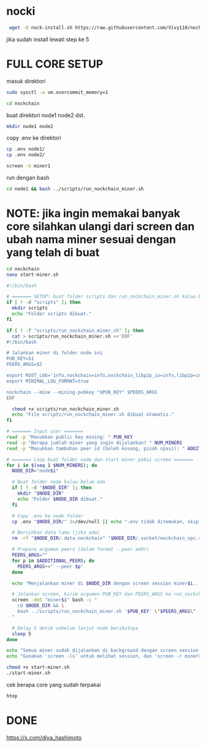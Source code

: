 # nocki

```bash
 wget -O nock-install.sh https://raw.githubusercontent.com/Vivy110/nocki/refs/heads/main/nock-install.sh && sed -i 's/\r$//' nock-install.sh && chmod +x nock-install.sh && ./nock-install.sh
```
jika sudah install lewati step ke 5 
# FULL CORE SETUP
masuk direktori
```bash
sudo sysctl -w vm.overcommit_memory=1
```
```bash
cd nockchain
```
buat direktori node1 node2 dst.
```bash
mkdir node1 node2
```
copy .env ke direktori 
```bash
cp .env node1/
cp .env node2/
```
```bash
screen -S miner1
```
run dengan bash 
```bash
cd node1 && bash ../scripts/run_nockchain_miner.sh
```

# NOTE: jika ingin memakai banyak core silahkan ulangi dari screen dan ubah nama miner sesuai dengan yang telah di buat 
```bash
cd nockchain
nano start-miner.sh
```
```bash
#!/bin/bash

# ======= SETUP: buat folder scripts dan run_nockchain_miner.sh kalau belum ada =======
if [ ! -d "scripts" ]; then
  mkdir scripts
  echo "Folder scripts dibuat."
fi

if [ ! -f "scripts/run_nockchain_miner.sh" ]; then
  cat > scripts/run_nockchain_miner.sh <<'EOF'
#!/bin/bash

# Jalankan miner di folder node ini
PUB_KEY=$1
PEERS_ARGS=$2

export RUST_LOG='info,nockchain=info,nockchain_libp2p_io=info,libp2p=info,libp2p_quic=info'
export MINIMAL_LOG_FORMAT=true

nockchain --mine --mining-pubkey "$PUB_KEY" $PEERS_ARGS
EOF

  chmod +x scripts/run_nockchain_miner.sh
  echo "File scripts/run_nockchain_miner.sh dibuat otomatis."
fi

# ======= Input user =======
read -p "Masukkan public key mining: " PUB_KEY
read -p "Berapa jumlah miner yang ingin dijalankan? " NUM_MINERS
read -p "Masukkan tambahan peer id (boleh kosong, pisah spasi): " ADDITIONAL_PEERS

# ======= Loop buat folder node dan start miner pakai screen =======
for i in $(seq 1 $NUM_MINERS); do
  NODE_DIR="node$i"

  # Buat folder node kalau belum ada
  if [ ! -d "$NODE_DIR" ]; then
    mkdir "$NODE_DIR"
    echo "Folder $NODE_DIR dibuat."
  fi

  # Copy .env ke node folder
  cp .env "$NODE_DIR/" 2>/dev/null || echo ".env tidak ditemukan, skip copy."

  # Bersihkan data lama (jika ada)
  rm -rf "$NODE_DIR/.data.nockchain" "$NODE_DIR/.socket/nockchain_npc.sock" 2>/dev/null || true

  # Prepare argumen peers (dalam format --peer addr)
  PEERS_ARGS=""
  for p in $ADDITIONAL_PEERS; do
    PEERS_ARGS+=" --peer $p"
  done

  echo "Menjalankan miner di $NODE_DIR dengan screen session miner$i..."

  # Jalankan screen, kirim argumen PUB_KEY dan PEERS_ARGS ke run_nockchain_miner.sh
  screen -dmS "miner$i" bash -c "
    cd $NODE_DIR && \
    bash ../scripts/run_nockchain_miner.sh '$PUB_KEY' \"$PEERS_ARGS\"
  "

  # Delay 5 detik sebelum lanjut node berikutnya
  sleep 5
done

echo "Semua miner sudah dijalankan di background dengan screen session miner1 ... miner$NUM_MINERS."
echo "Gunakan 'screen -ls' untuk melihat session, dan 'screen -r minerX' untuk attach ke miner tertentu."
```
```bash
chmod +x start-miner.sh
./start-miner.sh
```
cek berapa core yang sudah terpakai

```bash
htop
```


# DONE

https://x.com/diva_hashimoto
